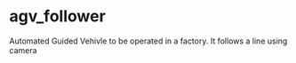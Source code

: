 # agv_follower
Automated Guided Vehivle to be operated in a factory. It follows a line using camera
